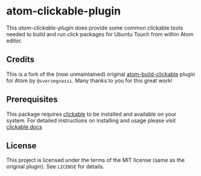 # atom-clickable-plugin

This *atom-clickable-plugin* does provide some common clickable tools needed to build and run click packages for Ubuntu Touch from within Atom editor.

## Credits
This is a fork of the (now unmaintained) original [atom-build-clickable](https://github.com/sverzegnassi/atom-build-clickable) plugin for Atom by `@sverzegnassi`. Many thanks to you for this great work!

## Prerequisites

This package requires [clickable](https://github.com/bhdouglass/clickable) to be installed and available on your system. For detailed instructions on installing and usage please visit [clickable docs](https://clickable-ut.dev/en/latest/index.html)

## License

This project is licensed under the terms of the MIT license (same as the original plugin). See `LICENSE` for details.
